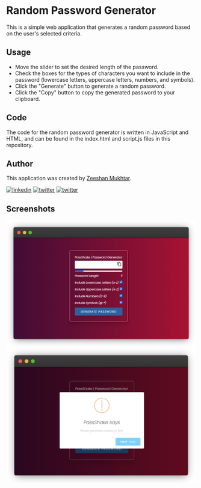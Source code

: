 # Random Password Generator

This is a simple web application that generates a random password based on the user's selected criteria.

## Usage

- Move the slider to set the desired length of the password.
- Check the boxes for the types of characters you want to include in the password (lowercase letters, uppercase letters, numbers, and symbols).
- Click the "Generate" button to generate a random password.
- Click the "Copy" button to copy the generated password to your clipboard.

## Code

The code for the random password generator is written in JavaScript and HTML, and can be found in the index.html and script.js files in this repository.

## Author

This application was created by [Zeeshan Mukhtar](https://twitter.com/ZeshanMukhtar01).

[![linkedin](https://img.shields.io/badge/linkedin-0A66C2?style=for-the-badge&logo=linkedin&logoColor=white)](https://twitter.com/ZeshanMukhtar01)
[![twitter](https://img.shields.io/badge/twitter-1DA1F2?style=for-the-badge&logo=twitter&logoColor=white)](https://twitter.com/ZeshanMukhtar01)
[![twitter](https://img.shields.io/badge/Instagram-E4405F?style=for-the-badge&logo=instagram&logoColor=white)](https://www.instagram.com/zeshanmukhtar01/)

## Screenshots

![App Screenshot](./fav/output.png)
![App Screenshot](./fav/error.png)
